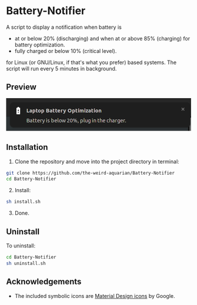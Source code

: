 # Battery-Notifier

A script to display a notification when battery is 
- at or below 20% (discharging) and when at or above 85% (charging) for battery optimization.
- fully charged or below 10% (critical level).

for Linux (or GNU/Linux, if that's what you prefer) based systems.
The script will run every 5 minutes in background.

## Preview

![widget-factory](/images/preview.png?raw=true)


## Installation

1. Clone the repository and move into the project directory in terminal:

```sh
git clone https://github.com/the-weird-aquarian/Battery-Notifier
cd Battery-Notifier
```

2. Install:

```sh
sh install.sh
```

3. Done.

## Uninstall

To uninstall:

```sh
cd Battery-Notifier
sh uninstall.sh
```

## Acknowledgements

- The included symbolic icons are [Material Design icons](https://github.com/google/material-design-icons) by Google.
